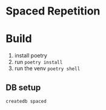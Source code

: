 # Spaced Repetition

# Build

1. install poetry
2. run ```poetry install```
3. run the venv ```poetry shell```

## DB setup
```
createdb spaced
```

